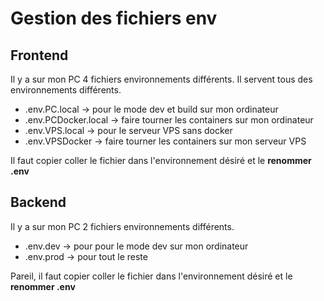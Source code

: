 # Gestion des fichiers env

## Frontend
Il y a sur mon PC 4 fichiers environnements différents. Il servent tous des environnements différents.

- .env.PC.local -> pour le mode dev et build sur mon ordinateur
- .env.PCDocker.local -> faire tourner les containers sur mon ordinateur
- .env.VPS.local -> pour le serveur VPS sans docker
- .env.VPSDocker -> faire tourner les containers sur mon serveur VPS

Il faut copier coller le fichier dans l'environnement désiré et le **renommer .env**

## Backend
Il y a sur mon PC 2 fichiers environnements différents.

- .env.dev -> pour pour le mode dev sur mon ordinateur
- .env.prod -> pour tout le reste

Pareil, il faut copier coller le fichier dans l'environnement désiré et le **renommer .env**